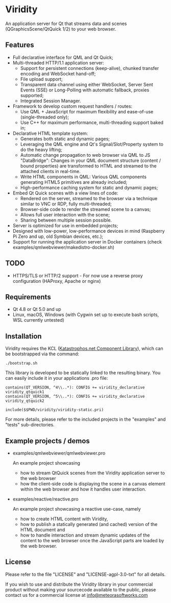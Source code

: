 # Viridity

An application server for Qt that streams data and scenes (QGraphicsScene/QtQuick 1/2) to your web browser.

## Features

* Full declarative interface for QML and Qt Quick;
* Multi-threaded HTTP/1.1 application server:
  * Support for persistent connections (keep-alive), chunked transfer encoding and WebSocket hand-off;
  * File upload support;
  * Transparent data channel using either WebSocket, Server Sent Events (SSE) or Long-Polling with automatic fallback, proxies supported;
  * Integrated Session Manager.
* Framework to develop custom request handlers / routes:
  * Use QML + JavaScript for maximum flexibility and ease-of-use (single-threaded only);
  * Use C++ for maximum performance, multi-threading support baked in;
* Declarative HTML template system:
  * Generates both static and dynamic pages;
  * Leveraging the QML engine and Qt's Signal/Slot/Property system to do the heavy lifting;
  * Automatic change propagation to web browser via QML to JS "DataBridge":
    Changes in your QML document structure (content / bound properties) are transformed to HTML and streamed to the attached clients in real-time.
  * Write HTML components in QML: Various QML components generating HTML5 primitives are already included;
  * High-performance caching system for static and dynamic pages;
* Embed Qt Quick scenes with a view lines of code:
  * Rendered on the server, streamed to the browser via a technique similar to VNC or RDP, fully multi-threaded;
  * Browser-side code to render the streamed scene to a canvas;
  * Allows full user interaction with the scene;
  * Sharing between multiple session possible.
* Server is optimized for use in embedded projects;
* Designed with low-power, low-performance devices in mind (Raspberry Pi Zero and up, old Symbian devices, etc.);
* Support for running the application server in Docker containers (check examples/qmlwebviewer/makedistro-docker.sh)

## TODO

* HTTPS/TLS or HTTP/2 support - For now use a reverse proxy configuration (HAProxy, Apache or nginx)

## Requirements

* Qt 4.8 or Qt 5.0 and up
* Linux, macOS, Windows (with Cygwin set up to execute bash scripts, WSL currently untested)

## Installation

Viridity requires the KCL ([Katastrophos.net Component Library](https://github.com/evilJazz/kcl)), which can be bootstrapped via the command:

    ./bootstrap.sh

This library is developed to be statically linked to the resulting binary. You can easily include it in your applications .pro file:

    contains(QT_VERSION, ^4\\..*): CONFIG += viridity_declarative viridity_qtquick1
    contains(QT_VERSION, ^5\\..*): CONFIG += viridity_declarative viridity_qtquick2

    include($$PWD/viridity/viridity-static.pri)

For more details, please refer to the included projects in the "examples" and "tests" sub-directories.

## Example projects / demos

* examples/qmlwebviewer/qmlwebviewer.pro
  
  An example project showcasing
  * how to stream QtQuick scenes from the Viridity application server to the web browser
  * how the client-side code is displaying the scene in a canvas element within the web browser and how it handles user interaction.

* examples/reactive/reactive.pro

  An example project showcasing a reactive use-case, namely
  * how to create HTML content with Viridity,
  * how to publish a statically generated (and cached) version of the HTML document and
  * how to handle interaction and stream dynamic updates of the content to the web browser once the JavaScript parts are loaded by the web browser.

## License

Please refer to the file "LICENSE" and "LICENSE-agpl-3.0-txt" for all details.

If you wish to use and distribute the Viridity library in your commercial product without making your sourcecode available to the public, please contact us for a commercial license at info@meteorasoftworks.com